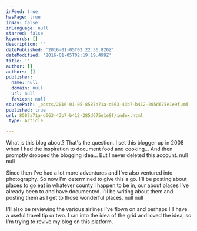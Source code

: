 ```yaml
---
inFeed: true
hasPage: true
inNav: false
inLanguage: null
starred: false
keywords: []
description: ''
datePublished: '2016-01-05T02:22:36.820Z'
dateModified: '2016-01-05T02:19:19.499Z'
title: ''
author: []
authors: []
publisher:
  name: null
  domain: null
  url: null
  favicon: null
sourcePath: _posts/2016-01-05-8587a71a-d663-43b7-b412-285d675e1e9f.md
published: true
url: 8587a71a-d663-43b7-b412-285d675e1e9f/index.html
_type: Article

---
```

What is this blog about? That's the question. I set this blogger up in 2008 when I had the inspiration to document food and cooking... And then promptly dropped the blogging idea... But I never deleted this account.
null
null

Since then I've had a lot more adventures and I've also ventured into photography. So now I'm determined to give this a go. I'll be posting about places to go eat in whatever county I happen to be in, our about places I've already been to and have documented. I'll be writing about them and posting them as I get to those wonderful places.
null
null

I'll also be reviewing the various airlines I've flown on and perhaps I'll have a useful travel tip or two. I ran into the idea of the grid and loved the idea, so I'm trying to revive my blog on this platform.